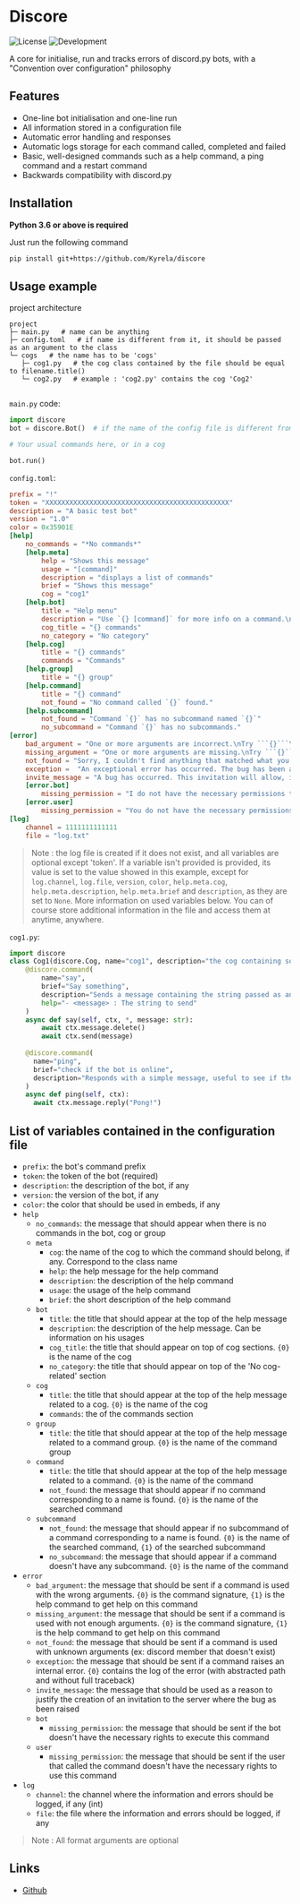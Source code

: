 # Discore

![License](https://img.shields.io/github/license/kyrela/discore)
![Development](https://img.shields.io/badge/Development%20Status-Production%2FBeta-orange)

A core for initialise, run and tracks errors of discord.py bots, with a "Convention over configuration" philosophy

## Features

- One-line bot initialisation and one-line run
- All information stored in a configuration file
- Automatic error handling and responses
- Automatic logs storage for each command called, completed and failed
- Basic, well-designed commands such as a help command, a ping command and a restart command
- Backwards compatibility with discord.py

## Installation

**Python 3.6 or above is required**

Just run the following command
```bash
pip install git+https://github.com/Kyrela/discore
```

## Usage example

project architecture
```
project
├─ main.py   # name can be anything
├─ config.toml   # if name is different from it, it should be passed as an argument to the class
└─ cogs   # the name has to be 'cogs'
   ├─ cog1.py   # the cog class contained by the file should be equal to filename.title() 
   └─ cog2.py   # example : 'cog2.py' contains the cog 'Cog2'
 
```

`main.py` code:
```python
import discore
bot = discore.Bot()  # if the name of the config file is different from 'config.toml', it should be passed as an argument here. 

# Your usual commands here, or in a cog

bot.run()
```

`config.toml`:
```toml
prefix = "!"
token = "XXXXXXXXXXXXXXXXXXXXXXXXXXXXXXXXXXXXXXXXXXXXXX"
description = "A basic test bot"
version = "1.0"
color = 0x35901E
[help]
    no_commands = "*No commands*"
    [help.meta]
        help = "Shows this message"
        usage = "[command]"
        description = "displays a list of commands"
        brief = "Shows this message"
        cog = "cog1"
    [help.bot]
        title = "Help menu"
        description = "Use `{} [command]` for more info on a command.\nYou can also use `{} [category]` for more info on a category."
        cog_title = "{} commands"
        no_category = "No category"
    [help.cog]
        title = "{} commands"
        commands = "Commands"
    [help.group]
        title = "{} group"
    [help.command]
        title = "{} command"
        not_found = "No command called `{}` found."
    [help.subcommand]
        not_found = "Command `{}` has no subcommand named `{}`"
        no_subcommand = "Command `{}` has no subcommands."
[error]
    bad_argument = "One or more arguments are incorrect.\nTry ```{}```\nFor more information on usage, send```{}```"
    missing_argument = "One or more arguments are missing.\nTry ```{}```\nFor more information on usage, send```{}```"
    not_found = "Sorry, I couldn't find anything that matched what you indicated."
    exception =  "An exceptional error has occurred. The bug has been automatically reported, please be patient. Detail of the error :```{}```"
    invite_message = "A bug has occurred. This invitation will allow, if needed, the developer to access the server, to understand why the bug occurred. This invitation is limited to one use, grants only the status of temporary member, and lasts maximum 1 day."
    [error.bot]
        missing_permission = "I do not have the necessary permissions to perform this action (role not high enough or permission not granted)"
    [error.user]
        missing_permission = "You do not have the necessary permissions to perform this action (role not high enough or permission not granted)"
[log]
    channel = 1111111111111
    file = "log.txt"
```

> Note : the log file is created if it does not exist, and all variables are optional except 'token'.
> If a variable isn't provided is provided, its value is set to the value showed in this example, except for
> `log.channel`, `log.file`, `version`, `color`, `help.meta.cog`, `help.meta.description`, `help.meta.brief` and 
> `description`, as they are set to `None`. More information on used variables below.
> You can of course store additional information in the file and access them at anytime, anywhere.
> 
`cog1.py`:
```py
import discore
class Cog1(discore.Cog, name="cog1", description="the cog containing some commands"):
    @discore.command(
        name="say",
        brief="Say something",
        description="Sends a message containing the string passed as an argument, and deletes the original message.",
        help="- <message> : The string to send"
    )
    async def say(self, ctx, *, message: str):
        await ctx.message.delete()
        await ctx.send(message)
    
    @discore.command(
      name="ping",
      brief="check if the bot is online",
      description="Responds with a simple message, useful to see if the bot is online"
    )
    async def ping(self, ctx):
      await ctx.message.reply("Pong!")
```

## List of variables contained in the configuration file

- `prefix`: the bot's command prefix
- `token`: the token of the bot (required)
- `description`: the description of the bot, if any
- `version`: the version of the bot, if any
- `color`: the color that should be used in embeds, if any
- `help`
  - `no_commands`: the message that should appear when there is no commands in the bot, cog or group
  - `meta`
    - `cog`: the name of the cog to which the command should belong, if any. Correspond to the class name
    - `help`: the help message for the help command
    - `description`: the description of the help command
    - `usage`: the usage of the help command
    - `brief`: the short description of the help command
  - `bot`
    - `title`: the title that should appear at the top of the help message
    - `description`: the description of the help message. Can be information on his usages
    - `cog_title`: the title that should appear on top of cog sections. `{0}` is the name of the cog
    - `no_category`: the title that should appear on top of the 'No cog-related' section
  - `cog`
    - `title`: the title that should appear at the top of the help message related to a cog. `{0}` is the name of the 
      cog
    - `commands`: the of the commands section
  - `group`
    - `title`: the title that should appear at the top of the help message related to a command group. `{0}` is the
      name of the command group
  - `command`
    - `title`: the title that should appear at the top of the help message related to a command. `{0}` is the name
      of the command
    - `not_found`: the message that should appear if no command corresponding to a name is found. `{0}` is the name
      of the searched command
  - `subcommand`
    - `not_found`: the message that should appear if no subcommand of a command corresponding to a name is found.
      `{0}` is the name of the searched command, `{1}` of the searched subcommand
    - `no_subcommand`: the message that should appear if a command doesn't have any subcommand.
    `{0}` is the name of the command
- `error`
  - `bad_argument`: the message that should be sent if a command is used with the wrong arguments. `{0}` is the
    command signature, `{1}` is the help command to get help on this command
  - `missing_argument`: the message that should be sent if a command is used with not enough arguments. `{0}` is the
    command signature, `{1}` is the help command to get help on this command
  - `not_found`: the message that should be sent if a command is used with unknown arguments (ex: discord member that
    doesn't exist)
  - `exception`: the message that should be sent if a command raises an internal error. `{0}` contains the log of the
    error (with abstracted path and without full traceback)
  - `invite_message`: the message that should be used as a reason to justify the creation of an invitation to the
    server where the bug as been raised
  - `bot`
    - `missing_permission`: the message that should be sent if the bot doesn't have the necessary rights to execute
      this command
  - `user`
    - `missing_permission`: the message that should be sent if the user that called the command doesn't have the
      necessary rights to use this command
- `log`
  - `channel`: the channel where the information and errors should be logged, if any (int)
  - `file`: the file where the information and errors should be logged, if any

> Note : All format arguments are optional

## Links

- [Github](https://github.com/Kyrela/discore)
